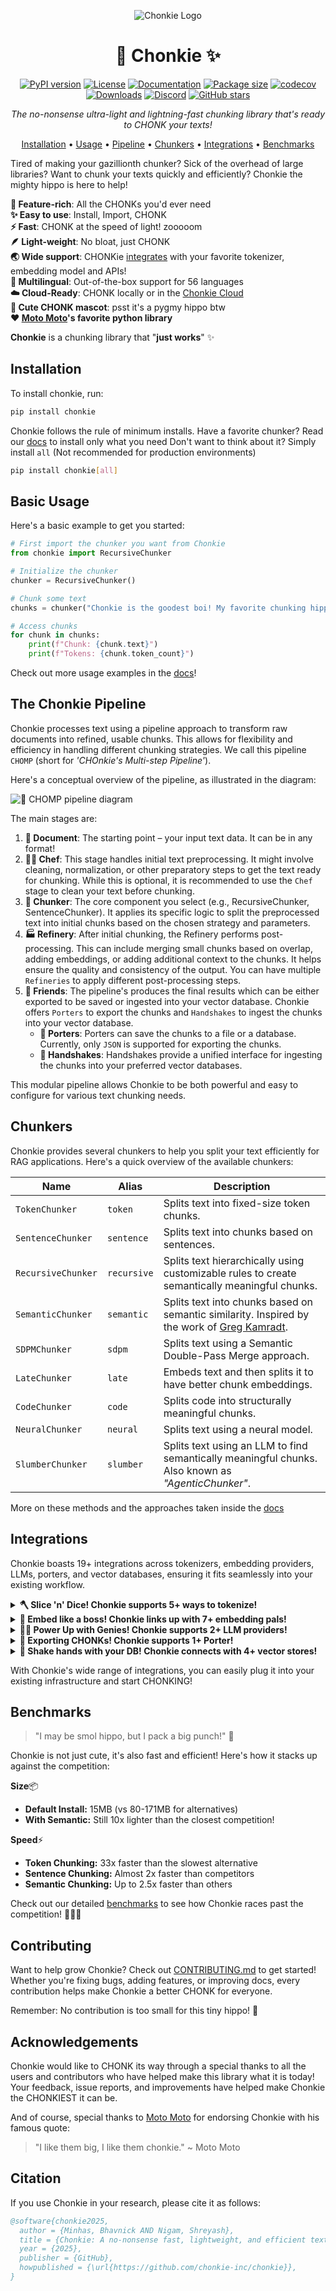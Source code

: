 <div align='center'>

![Chonkie Logo](https://github.com/chonkie-inc/chonkie/blob/main/assets/chonkie_logo_br_transparent_bg.png?raw=true)

# 🦛 Chonkie ✨

[![PyPI version](https://img.shields.io/pypi/v/chonkie.svg)](https://pypi.org/project/chonkie/)
[![License](https://img.shields.io/github/license/chonkie-inc/chonkie.svg)](https://github.com/chonkie-inc/chonkie/blob/main/LICENSE)
[![Documentation](https://img.shields.io/badge/docs-chonkie.ai-blue.svg)](https://docs.chonkie.ai)
[![Package size](https://img.shields.io/badge/size-450KB-blue)](https://github.com/chonkie-inc/chonkie/blob/main/README.md#installation)
[![codecov](https://codecov.io/gh/chonkie-inc/chonkie/graph/badge.svg?token=V4EWIJWREZ)](https://codecov.io/gh/chonkie-inc/chonkie)
[![Downloads](https://static.pepy.tech/badge/chonkie)](https://pepy.tech/project/chonkie)
[![Discord](https://dcbadge.limes.pink/api/server/https://discord.gg/vH3SkRqmUz?style=flat)](https://discord.gg/vH3SkRqmUz)
[![GitHub stars](https://img.shields.io/github/stars/chonkie-inc/chonkie.svg)](https://github.com/chonkie-inc/chonkie/stargazers)

_The no-nonsense ultra-light and lightning-fast chunking library that's ready to CHONK your texts!_

[Installation](#installation) •
[Usage](#basic-usage) •
[Pipeline](#the-chonkie-pipeline) •
[Chunkers](#chunkers) •
[Integrations](#integrations) •
[Benchmarks](#benchmarks)

</div>

Tired of making your gazillionth chunker? Sick of the overhead of large libraries? Want to chunk your texts quickly and efficiently? Chonkie the mighty hippo is here to help!

**🚀 Feature-rich**: All the CHONKs you'd ever need </br>
**✨ Easy to use**: Install, Import, CHONK </br>
**⚡ Fast**: CHONK at the speed of light! zooooom </br>
**🪶 Light-weight**: No bloat, just CHONK </br>
**🌏 Wide support**: CHONKie [integrates](#integrations) with your favorite tokenizer, embedding model and APIs! </br>
**💬 ️Multilingual**: Out-of-the-box support for 56 languages </br>
**☁️ Cloud-Ready**: CHONK locally or in the [Chonkie Cloud](https://cloud.chonkie.ai) </br>
**🦛 Cute CHONK mascot**: psst it's a pygmy hippo btw </br>
**❤️ [Moto Moto](#acknowledgements)'s favorite python library** </br>

**Chonkie** is a chunking library that "**just works**" ✨

## Installation

To install chonkie, run:

```bash
pip install chonkie
```

Chonkie follows the rule of minimum installs.
Have a favorite chunker? Read our [docs](https://docs.chonkie.ai) to install only what you need
Don't want to think about it? Simply install `all` (Not recommended for production environments)

```bash
pip install chonkie[all]
```

## Basic Usage

Here's a basic example to get you started:

```python
# First import the chunker you want from Chonkie
from chonkie import RecursiveChunker

# Initialize the chunker
chunker = RecursiveChunker()

# Chunk some text
chunks = chunker("Chonkie is the goodest boi! My favorite chunking hippo hehe.")

# Access chunks
for chunk in chunks:
    print(f"Chunk: {chunk.text}")
    print(f"Tokens: {chunk.token_count}")
```

Check out more usage examples in the [docs](https://docs.chonkie.ai)!

## The Chonkie Pipeline

Chonkie processes text using a pipeline approach to transform raw documents into refined, usable chunks. This allows for flexibility and efficiency in handling different chunking strategies. We call this pipeline `CHOMP` (short for _'CHOnkie's Multi-step Pipeline'_).

Here's a conceptual overview of the pipeline, as illustrated in the diagram:

![🤖 CHOMP pipeline diagram](./assets/chomp-transparent-bg.png)

The main stages are:

1. **📄 Document**: The starting point – your input text data. It can be in any format!
2. **👨‍🍳 Chef**: This stage handles initial text preprocessing. It might involve cleaning, normalization, or other preparatory steps to get the text ready for chunking. While this is optional, it is recommended to use the `Chef` stage to clean your text before chunking.
3. **🦛 Chunker**: The core component you select (e.g., RecursiveChunker, SentenceChunker). It applies its specific logic to split the preprocessed text into initial chunks based on the chosen strategy and parameters.
4. **🏭 Refinery**: After initial chunking, the Refinery performs post-processing. This can include merging small chunks based on overlap, adding embeddings, or adding additional context to the chunks. It helps ensure the quality and consistency of the output. You can have multiple `Refineries` to apply different post-processing steps.
5. **🤗 Friends**: The pipeline's produces the final results which can be either exported to be saved or ingested into your vector database. Chonkie offers `Porters` to export the chunks and `Handshakes` to ingest the chunks into your vector database.
   - **🐴 Porters**: Porters can save the chunks to a file or a database. Currently, only `JSON` is supported for exporting the chunks.
   - **🤝 Handshakes**: Handshakes provide a unified interface for ingesting the chunks into your preferred vector databases.

This modular pipeline allows Chonkie to be both powerful and easy to configure for various text chunking needs.

## Chunkers

Chonkie provides several chunkers to help you split your text efficiently for RAG applications. Here's a quick overview of the available chunkers:

| Name             | Alias      | Description                                                                                                |
|------------------|------------|------------------------------------------------------------------------------------------------------------|
| `TokenChunker`   | `token`    | Splits text into fixed-size token chunks.                                                                   |
| `SentenceChunker`| `sentence` | Splits text into chunks based on sentences.                                                                |
| `RecursiveChunker`| `recursive`| Splits text hierarchically using customizable rules to create semantically meaningful chunks.              |
| `SemanticChunker`| `semantic` | Splits text into chunks based on semantic similarity. Inspired by the work of [Greg Kamradt](https://github.com/gkamradt).                                                        |
| `SDPMChunker`    | `sdpm`     | Splits text using a Semantic Double-Pass Merge approach.                                                   |
| `LateChunker`    | `late`     | Embeds text and then splits it to have better chunk embeddings.                                            |
| `CodeChunker`    | `code`     | Splits code into structurally meaningful chunks.                                                           |
| `NeuralChunker`  | `neural`   | Splits text using a neural model.                                                                          |
| `SlumberChunker` | `slumber`  | Splits text using an LLM to find semantically meaningful chunks. Also known as _"AgenticChunker"_.         |

More on these methods and the approaches taken inside the [docs](https://docs.chonkie.ai)

## Integrations

Chonkie boasts 19+ integrations across tokenizers, embedding providers, LLMs, porters, and vector databases, ensuring it fits seamlessly into your existing workflow.

<details>
<summary><strong>🪓 Slice 'n' Dice! Chonkie supports 5+ ways to tokenize! </strong></summary>

Choose from supported tokenizers or provide your own custom token counting function. Flexibility first!

| Name           | Description                                                    | Optional Install   |
|----------------|----------------------------------------------------------------|--------------------|
| `character`    | Basic character-level tokenizer. **Default tokenizer.**       | `default`          |
| `word`         | Basic word-level tokenizer.                                    | `default`          |
| `tokenizers`   | Load any tokenizer from the Hugging Face `tokenizers` library. | `default`          |
| `tiktoken`     | Use OpenAI's `tiktoken` library (e.g., for `gpt-4`).           | `chonkie[tiktoken]`|
| `transformers` | Load tokenizers via `AutoTokenizer` from HF `transformers`.    | `chonkie[transformers]`|

`default` indicates that the feature is available with the default `pip install chonkie`.

To use a custom token counter, you can pass in any function that takes a string and returns an integer! Something like this:

```python
def custom_token_counter(text: str) -> int:
    return len(text)

chunker = RecursiveChunker(tokenizer_or_token_counter=custom_token_counter)
```

You can use this to extend Chonkie to support any tokenization scheme you want!

</details>

<details>
<summary><strong>🧠 Embed like a boss! Chonkie links up with 7+ embedding pals!</strong></summary>

Seamlessly works with various embedding model providers. Bring your favorite embeddings to the CHONK party! Use `AutoEmbeddings` to load models easily.

| Provider / Alias        | Class                           | Description                                  | Optional Install  |
|-------------------------|---------------------------------|----------------------------------------------|-------------------|
| `model2vec`             | `Model2VecEmbeddings`           | Use `Model2Vec` models.                      | `chonkie[model2vec]` |
| `sentence-transformers` | `SentenceTransformerEmbeddings` | Use any `sentence-transformers` model.       | `chonkie[st]`       |
| `openai`                | `OpenAIEmbeddings`              | Use OpenAI's embedding API.                  | `chonkie[openai]`   |
| `cohere`                | `CohereEmbeddings`              | Use Cohere's embedding API.                  | `chonkie[cohere]`   |
| `gemini`                | `GeminiEmbeddings`              | Use Google's Gemini embedding API.           | `chonkie[gemini]`   |
| `jina`                  | `JinaEmbeddings`                | Use Jina AI's embedding API.                 | `chonkie[jina]`     |
| `voyageai`              | `VoyageAIEmbeddings`            | Use Voyage AI's embedding API.               | `chonkie[voyageai]` |

</details>

<details>
<summary><strong>🧞‍♂️ Power Up with Genies! Chonkie supports 2+ LLM providers!</strong></summary>

Genies provide interfaces to interact with Large Language Models (LLMs) for advanced chunking strategies or other tasks within the pipeline.

| Genie Name   | Class         | Description                      | Optional Install     |
|--------------|---------------|----------------------------------|----------------------|
| `gemini`     | `GeminiGenie` | Interact with Google Gemini APIs. | `chonkie[gemini]`    |
| `openai`     | `OpenAIGenie` | Interact with OpenAI APIs.       | `chonkie[openai]`    |

You can also use the `OpenAIGenie` to interact with any LLM provider that supports the OpenAI API format, by simply changing the `model`, `base_url`, and `api_key` parameters. For example, here's how to use the `OpenAIGenie` to interact with the `Llama-4-Maverick` model via OpenRouter:

```python
from chonkie import OpenAIGenie

genie = OpenAIGenie(model="meta-llama/llama-4-maverick",
                    base_url="https://openrouter.ai/api/v1",
                    api_key="your_api_key")
```

</details>

<details>
<summary><strong>🐴 Exporting CHONKs! Chonkie supports 1+ Porter!</strong></summary>

Porters help you save your chunks easily.

| Porter Name | Class        | Description                 | Optional Install |
|-------------|--------------|-----------------------------|-----------------|
| `json`      | `JSONPorter` | Export chunks to a JSON file. | `default`        |

</details>

<details>
<summary><strong>🤝 Shake hands with your DB! Chonkie connects with 4+ vector stores!</strong></summary>

Handshakes provide a unified interface to ingest chunks directly into your favorite vector databases.

| Handshake Name | Class                 | Description                             | Optional Install          |
|----------------|-----------------------|-----------------------------------------|---------------------------|
| `chroma`       | `ChromaHandshake`     | Ingest chunks into ChromaDB.            | `chonkie[chroma]`         |
| `qdrant`       | `QdrantHandshake`     | Ingest chunks into Qdrant.              | `chonkie[qdrant]`         |
| `pgvector`     | `PgvectorHandshake`   | Ingest chunks into PostgreSQL with pgvector. | `chonkie[pgvector]`   |
| `turbopuffer`  | `TurbopufferHandshake`| Ingest chunks into Turbopuffer.         | `chonkie[turbopuffer]`    |

</details>



With Chonkie's wide range of integrations, you can easily plug it into your existing infrastructure and start CHONKING!

## Benchmarks

> "I may be smol hippo, but I pack a big punch!" 🦛

Chonkie is not just cute, it's also fast and efficient! Here's how it stacks up against the competition:

**Size**📦

- **Default Install:** 15MB (vs 80-171MB for alternatives)
- **With Semantic:** Still 10x lighter than the closest competition!

**Speed**⚡

- **Token Chunking:** 33x faster than the slowest alternative
- **Sentence Chunking:** Almost 2x faster than competitors
- **Semantic Chunking:** Up to 2.5x faster than others

Check out our detailed [benchmarks](BENCHMARKS.md) to see how Chonkie races past the competition! 🏃‍♂️💨

## Contributing

Want to help grow Chonkie? Check out [CONTRIBUTING.md](CONTRIBUTING.md) to get started! Whether you're fixing bugs, adding features, or improving docs, every contribution helps make Chonkie a better CHONK for everyone.

Remember: No contribution is too small for this tiny hippo! 🦛

## Acknowledgements

Chonkie would like to CHONK its way through a special thanks to all the users and contributors who have helped make this library what it is today! Your feedback, issue reports, and improvements have helped make Chonkie the CHONKIEST it can be.

And of course, special thanks to [Moto Moto](https://www.youtube.com/watch?v=I0zZC4wtqDQ&t=5s) for endorsing Chonkie with his famous quote:
> "I like them big, I like them chonkie." ~ Moto Moto

## Citation

If you use Chonkie in your research, please cite it as follows:

```bibtex
@software{chonkie2025,
  author = {Minhas, Bhavnick AND Nigam, Shreyash},
  title = {Chonkie: A no-nonsense fast, lightweight, and efficient text chunking library},
  year = {2025},
  publisher = {GitHub},
  howpublished = {\url{https://github.com/chonkie-inc/chonkie}},
}
```
